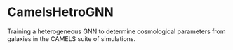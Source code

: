 # CamelsHetroGNN
Training a heterogeneous GNN to determine cosmological parameters from galaxies in the CAMELS suite of simulations.
